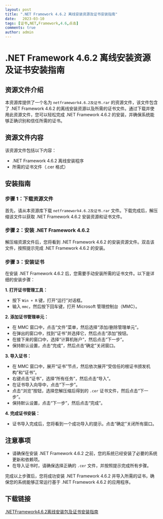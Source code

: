 ```yaml
---
layout: post
title: ".NET Framework 4.6.2 离线安装资源及证书安装指南"
date:   2023-03-10
tags: [证书,NET,Framework,4.6,点击]
comments: true
author: admin
---
```

# .NET Framework 4.6.2 离线安装资源及证书安装指南

## 资源文件介绍

本资源库提供了一个名为 `netframework4.6.2及证书.rar` 的资源文件，该文件包含了 .NET Framework 4.6.2 的离线安装资源以及所需的证书文件。通过下载并使用此资源文件，您可以轻松完成 .NET Framework 4.6.2 的安装，并确保系统能够正确识别和信任所需的证书。

## 资源文件内容

该资源文件包括以下内容：

- .NET Framework 4.6.2 离线安装程序
- 所需的证书文件（.cer 格式）

## 安装指南

### 步骤 1：下载资源文件

首先，请从本资源库下载 `netframework4.6.2及证书.rar` 文件。下载完成后，解压缩该文件以获取 .NET Framework 4.6.2 安装资源和证书文件。

### 步骤 2：安装 .NET Framework 4.6.2

解压缩资源文件后，您将看到 .NET Framework 4.6.2 的安装资源文件。双击该文件，按照提示完成 .NET Framework 4.6.2 的安装。

### 步骤 3：安装证书

在安装 .NET Framework 4.6.2 后，您需要手动安装所需的证书文件。以下是详细的安装步骤：

**1. 打开证书管理工具：**

- 按下 `Win + R` 键，打开“运行”对话框。
- 输入 `mmc`，然后按下回车键，打开 Microsoft 管理控制台（MMC）。

**2. 添加证书管理单元：**

- 在 MMC 窗口中，点击“文件”菜单，然后选择“添加/删除管理单元”。
- 在弹出的窗口中，找到“证书”并选择它，然后点击“添加”按钮。
- 在接下来的窗口中，选择“计算机账户”，然后点击“下一步”。
- 保持默认设置，点击“完成”，然后点击“确定”关闭窗口。

**3. 导入证书：**

- 在 MMC 窗口中，展开“证书”节点，然后依次展开“受信任的根证书颁发机构”和“证书”。
- 右键点击“证书”，选择“所有任务”，然后点击“导入”。
- 在证书导入向导中，点击“下一步”。
- 点击“浏览”按钮，选择您解压缩后得到的 `.cer` 证书文件，然后点击“下一步”。
- 保持默认设置，点击“下一步”，然后点击“完成”。

**4. 完成证书安装：**

- 证书导入完成后，您将看到一个成功导入的提示。点击“确定”关闭所有窗口。

## 注意事项

- 请确保在安装 .NET Framework 4.6.2 之前，您的系统已经安装了必要的系统更新和依赖项。
- 在导入证书时，请确保选择正确的 `.cer` 文件，并按照提示完成所有步骤。

完成以上步骤后，您将成功安装 .NET Framework 4.6.2 并导入所需的证书，确保您的系统能够正常运行基于 .NET Framework 4.6.2 的应用程序。

## 下载链接

[.NETFramework4.6.2离线安装包及证书安装指南](https://pan.quark.cn/s/6065efc9d4d0)